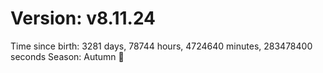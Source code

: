 # Version: v8.11.24
Time since birth: 3281 days, 78744 hours, 4724640 minutes, 283478400 seconds
Season: Autumn 🍁
